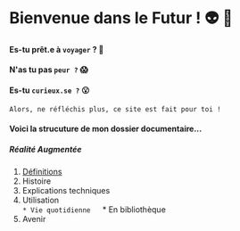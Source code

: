 # Bienvenue dans le Futur ! :alien: :rocket:
#### Es-tu prêt.e à `voyager` ? :ocean:
#### N'as tu pas `peur ?` :scream:
#### Es-tu `curieux.se ?` :open_mouth:
```
Alors, ne réfléchis plus, ce site est fait pour toi !
```

#### Voici la strucuture de mon dossier documentaire...
##### Réalité Augmentée
1. [Définitions](Definition.md)
2. Histoire
3. Explications techniques
4. Utilisation  
   `* Vie quotidienne  
   `* En bibliothèque
 5. Avenir
